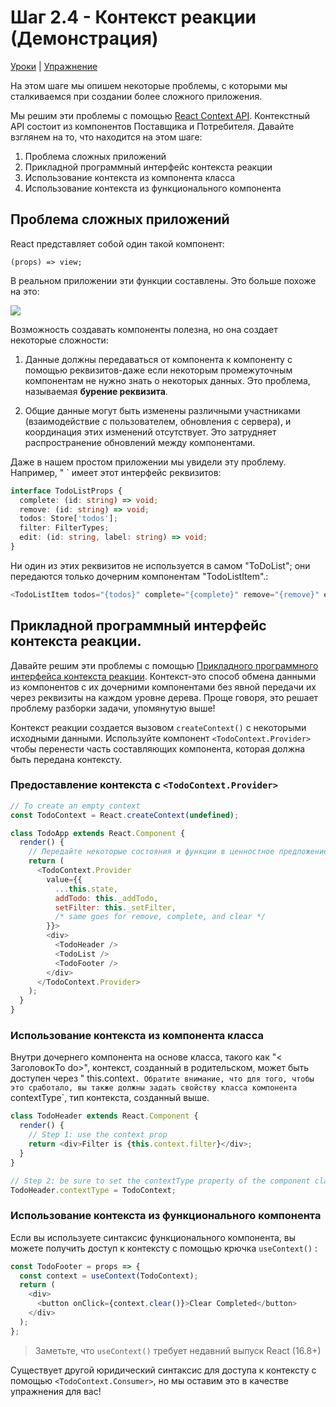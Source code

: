 # Шаг 2.4 - Контекст реакции (Демонстрация)
[Уроки](../../) | [Упражнение](../упражнение/)

На этом шаге мы опишем некоторые проблемы, с которыми мы сталкиваемся при создании более сложного приложения.

Мы решим эти проблемы с помощью [React Context API](https://reactjs.org/docs/context.html). Контекстный API состоит из компонентов Поставщика и Потребителя. Давайте взглянем на то, что находится на этом шаге:

1. Проблема сложных приложений
2. Прикладной программный интерфейс контекста реакции
3. Использование контекста из компонента класса
4. Использование контекста из функционального компонента

## Проблема сложных приложений

React представляет собой один такой компонент:
```
(props) => view;
```

В реальном приложении эти функции составлены. Это больше похоже на это:

![](../../assets/todo-components.png)

Возможность создавать компоненты полезна, но она создает некоторые сложности:

1. Данные должны передаваться от компонента к компоненту с помощью реквизитов-даже если некоторым промежуточным компонентам не нужно знать о некоторых данных. Это проблема, называемая **бурение реквизита**.

2. Общие данные могут быть изменены различными участниками (взаимодействие с пользователем, обновления с сервера), и координация этих изменений отсутствует. Это затрудняет распространение обновлений между компонентами.

Даже в нашем простом приложении мы увидели эту проблему. Например, " <ToDoList>` имеет этот интерфейс реквизитов:

```ts
interface TodoListProps {
  complete: (id: string) => void;
  remove: (id: string) => void;
  todos: Store['todos'];
  filter: FilterTypes;
  edit: (id: string, label: string) => void;
}
```

Ни один из этих реквизитов не используется в самом "ToDoList"; они передаются только дочерним компонентам "TodoListItem".:

```js
<TodoListItem todos="{todos}" complete="{complete}" remove="{remove}" edit="{edit}" />
```

## Прикладной программный интерфейс контекста реакции. 

Давайте решим эти проблемы с помощью [Прикладного программного интерфейса контекста реакции](https://reactjs.org/docs/context.html). Контекст-это способ обмена данными из компонентов с их дочерними компонентами без явной передачи их через реквизиты на каждом уровне дерева. Проще говоря, это решает проблему разборки задачи, упомянутую выше!

Контекст реакции создается вызовом `createContext()`  с некоторыми исходными данными. Используйте компонент `<TodoContext.Provider>` чтобы перенести  часть составляющих компонента, которая должна быть передана контексту.
  
### Предоставление контекста с `<TodoContext.Provider>`

```js
// To create an empty context
const TodoContext = React.createContext(undefined);

class TodoApp extends React.Component {
  render() {
    // Передайте некоторые состояния и функции в ценностное предложение провайдера
    return (
      <TodoContext.Provider
        value={{
          ...this.state,
          addTodo: this._addTodo,
          setFilter: this._setFilter,
          /* same goes for remove, complete, and clear */
        }}>
        <div>
          <TodoHeader />
          <TodoList />
          <TodoFooter />
        </div>
      </TodoContext.Provider>
    );
  }
}
```

### Использование контекста из компонента класса

Внутри дочернего компонента на основе класса, такого как "< ЗаголовокTo do>", контекст, созданный в родительском, может быть доступен через " this.context`. Обратите внимание, что для того, чтобы это сработало, вы также должны задать свойству класса компонента `contextType`, тип контекста, созданный выше.
```js
class TodoHeader extends React.Component {
  render() {
    // Step 1: use the context prop
    return <div>Filter is {this.context.filter}</div>;
  }
}

// Step 2: be sure to set the contextType property of the component class
TodoHeader.contextType = TodoContext;
```

### Использование контекста из функционального компонента

Если вы используете синтаксис функционального компонента, вы можете получить доступ к контексту с помощью крючка `useContext()` :

```js
const TodoFooter = props => {
  const context = useContext(TodoContext);
  return (
    <div>
      <button onClick={context.clear()}>Clear Completed</button>
    </div>
  );
};
```

> Заметьте, что `useContext()` требует недавний выпуск React (16.8+)

Существует другой юридический синтаксис для доступа к контексту с помощью `<TodoContext.Consumer>`, но мы оставим это в качестве упражнения для вас!
